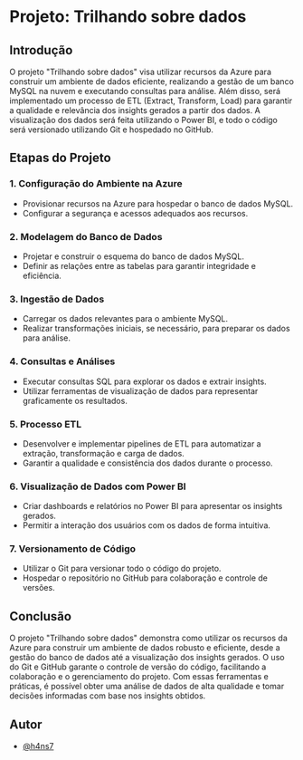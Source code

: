 # Projeto: Trilhando sobre dados

## Introdução
O projeto "Trilhando sobre dados" visa utilizar recursos da Azure para construir um ambiente de dados eficiente, realizando a gestão de um banco MySQL na nuvem e executando consultas para análise. Além disso, será implementado um processo de ETL (Extract, Transform, Load) para garantir a qualidade e relevância dos insights gerados a partir dos dados. A visualização dos dados será feita utilizando o Power BI, e todo o código será versionado utilizando Git e hospedado no GitHub.

## Etapas do Projeto

### 1. Configuração do Ambiente na Azure
- Provisionar recursos na Azure para hospedar o banco de dados MySQL.
- Configurar a segurança e acessos adequados aos recursos.

### 2. Modelagem do Banco de Dados
- Projetar e construir o esquema do banco de dados MySQL.
- Definir as relações entre as tabelas para garantir integridade e eficiência.

### 3. Ingestão de Dados
- Carregar os dados relevantes para o ambiente MySQL.
- Realizar transformações iniciais, se necessário, para preparar os dados para análise.

### 4. Consultas e Análises
- Executar consultas SQL para explorar os dados e extrair insights.
- Utilizar ferramentas de visualização de dados para representar graficamente os resultados.

### 5. Processo ETL
- Desenvolver e implementar pipelines de ETL para automatizar a extração, transformação e carga de dados.
- Garantir a qualidade e consistência dos dados durante o processo.

### 6. Visualização de Dados com Power BI
- Criar dashboards e relatórios no Power BI para apresentar os insights gerados.
- Permitir a interação dos usuários com os dados de forma intuitiva.

### 7. Versionamento de Código
- Utilizar o Git para versionar todo o código do projeto.
- Hospedar o repositório no GitHub para colaboração e controle de versões.

## Conclusão
O projeto "Trilhando sobre dados" demonstra como utilizar os recursos da Azure para construir um ambiente de dados robusto e eficiente, desde a gestão do banco de dados até a visualização dos insights gerados. O uso do Git e GitHub garante o controle de versão do código, facilitando a colaboração e o gerenciamento do projeto. Com essas ferramentas e práticas, é possível obter uma análise de dados de alta qualidade e tomar decisões informadas com base nos insights obtidos.


## Autor

- [@h4ns7](https://www.github.com/h4ns7)

